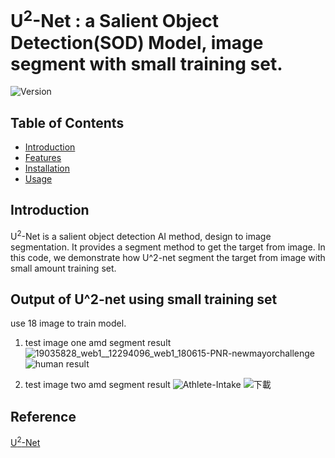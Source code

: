 # U<sup>2</sup>-Net : a Salient Object Detection(SOD) Model, image segment with small training set.

![Version](https://img.shields.io/badge/version-1.0.0-brightgreen.svg)

## Table of Contents

- [Introduction](#introduction)
- [Features](#features)
- [Installation](#installation)
- [Usage](#usage)

## Introduction
U<sup>2</sup>-Net is a salient object detection AI method, design to image segmentation. It provides a segment method to get the target from image.
In this code, we demonstrate how U^2-net segment the target from image with small amount training set.

## Output of U^2-net using small training set
use 18 image to train model.

1. test image one amd segment result
![19035828_web1__12294096_web1_180615-PNR-newmayorchallenge](https://github.com/user-attachments/assets/dfd4f2e1-1557-45ef-a617-e16ceeefc2e2)
![human result](https://github.com/user-attachments/assets/fae3e46e-1013-4048-b46a-572bd12055e5)

2. test image two amd segment result
![Athlete-Intake](https://github.com/user-attachments/assets/bc478602-c28f-4f58-a8b9-acc609b123ee)
![下載](https://github.com/user-attachments/assets/bb36cfdb-7869-4d92-b38f-a741c6849689)

## Reference
[U<sup>2</sup>-Net](https://github.com/xuebinqin/U-2-Net)
